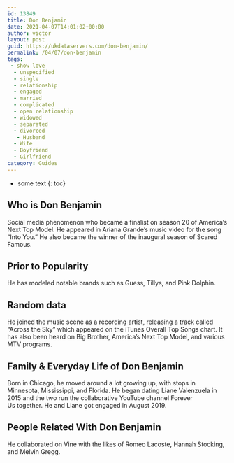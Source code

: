 ```yaml
---
id: 13849
title: Don Benjamin
date: 2021-04-07T14:01:02+00:00
author: victor
layout: post
guid: https://ukdataservers.com/don-benjamin/
permalink: /04/07/don-benjamin
tags:
 - show love
  - unspecified
  - single
  - relationship
  - engaged
  - married
  - complicated
  - open relationship
  - widowed
  - separated
  - divorced
   - Husband
  - Wife
  - Boyfriend
  - Girlfriend
category: Guides
---
```


* some text
{: toc}


## Who is Don Benjamin



Social media phenomenon who became a finalist on season 20 of America&#8217;s Next Top Model. He appeared in Ariana Grande&#8217;s music video for the song &#8220;Into You.&#8221; He also became the winner of the inaugural season of Scared Famous.

                
                
                
## Prior to Popularity



He has modeled notable brands such as Guess, Tillys, and Pink Dolphin. 

                
                
                
## Random data



He joined the music scene as a recording artist, releasing a track called &#8220;Across the Sky&#8221; which appeared on the iTunes Overall Top Songs chart. It has also been heard on Big Brother, America&#8217;s Next Top Model, and various MTV programs.

                
                
                
## Family & Everyday Life of Don Benjamin



Born in Chicago, he moved around a lot growing up, with stops in Minnesota, Mississippi, and Florida. He began dating Liane Valenzuela in 2015 and the two run the collaborative YouTube channel Forever Us together. He and Liane got engaged in August 2019.

                
                
                
## People Related With Don Benjamin



He collaborated on Vine with the likes of Romeo Lacoste, Hannah Stocking, and Melvin Gregg.

                
              
            
          
          
          